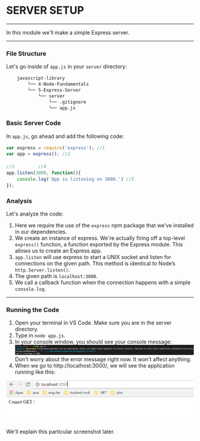 # SERVER SETUP
---
In this module we'll make a simple Express server. 

<hr>

### File Structure
Let's go inside of `app.js` in your `server` directory:
```
    javascript-library
        └── 4-Node-Fundamentals
        └── 5-Express-Server
            └── server
                └── .gitignore
                └── app.js
```

### Basic Server Code
In `app.js`, go ahead and add the following code:
```js
var express = require('express'); //1
var app = express(); //2

//3         //4
app.listen(3000, function(){
	console.log('App is listening on 3000.') //5
});
```

### Analysis
Let's analyze the code:
1. Here we require the use of the `express` npm package that we've installed in our dependencies.
2. We create an instance of express. We're actually firing off a top-level `express()` function, a function exported by the Express module. This allows us to create an Express app.
3. `app.listen` will use express to start a UNIX socket and listen for connections on the given path. This method is identical to Node’s `http.Server.listen()`.
4. The given path is `localhost:3000`.
5. We call a callback function when the connection happens with a simple `console.log`.


<hr >

### Running the Code
1. Open your terminal in VS Code. Make sure you are in the server directory.
2. Type in `node app.js`.
3. In your console window, you should see your console message:
![screenshot](assets/03-node-appjs.PNG)
Don't worry about the error message right now. It won't affect anything.
4. When we go to http://localhost:3000/, we will see the application running like this:

![screenshot](assets/03-server-running-dom.png)

We'll explain this particular screenshot later.
